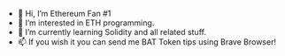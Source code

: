 - 👋 Hi, I’m Ethereum Fan #1 
- 👀 I’m interested in ETH programming.
- 🌱 I’m currently learning Solidity and all related stuff.
- 📫 If you wish it you can send me BAT Token tips using Brave Browser!

<!---
ethfannum1/ethfannum1 is a ✨ special ✨ repository because its `README.md` (this file) appears on your GitHub profile.
You can click the Preview link to take a look at your changes.
--->
